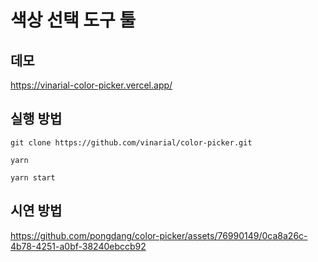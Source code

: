 # 색상 선택 도구 툴

## 데모

https://vinarial-color-picker.vercel.app/

## 실행 방법

```
git clone https://github.com/vinarial/color-picker.git

yarn

yarn start
```

## 시연 방법

https://github.com/pongdang/color-picker/assets/76990149/0ca8a26c-4b78-4251-a0bf-38240ebccb92


